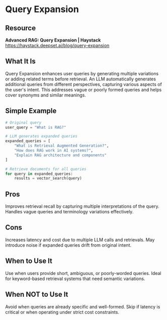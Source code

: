 # Query Expansion

## Resource
**Advanced RAG: Query Expansion | Haystack**
https://haystack.deepset.ai/blog/query-expansion

## What It Is
Query Expansion enhances user queries by generating multiple variations or adding related terms before retrieval. An LLM automatically generates additional queries from different perspectives, capturing various aspects of the user's intent. This addresses vague or poorly formed queries and helps cover synonyms and similar meanings.

## Simple Example
```python
# Original query
user_query = "What is RAG?"

# LLM generates expanded queries
expanded_queries = [
    "What is Retrieval Augmented Generation?",
    "How does RAG work in AI systems?",
    "Explain RAG architecture and components"
]

# Retrieve documents for all queries
for query in expanded_queries:
    results = vector_search(query)
```

## Pros
Improves retrieval recall by capturing multiple interpretations of the query. Handles vague queries and terminology variations effectively.

## Cons
Increases latency and cost due to multiple LLM calls and retrievals. May introduce noise if expanded queries drift from original intent.

## When to Use It
Use when users provide short, ambiguous, or poorly-worded queries. Ideal for keyword-based retrieval systems that need semantic variations.

## When NOT to Use It
Avoid when queries are already specific and well-formed. Skip if latency is critical or when operating under strict cost constraints.

